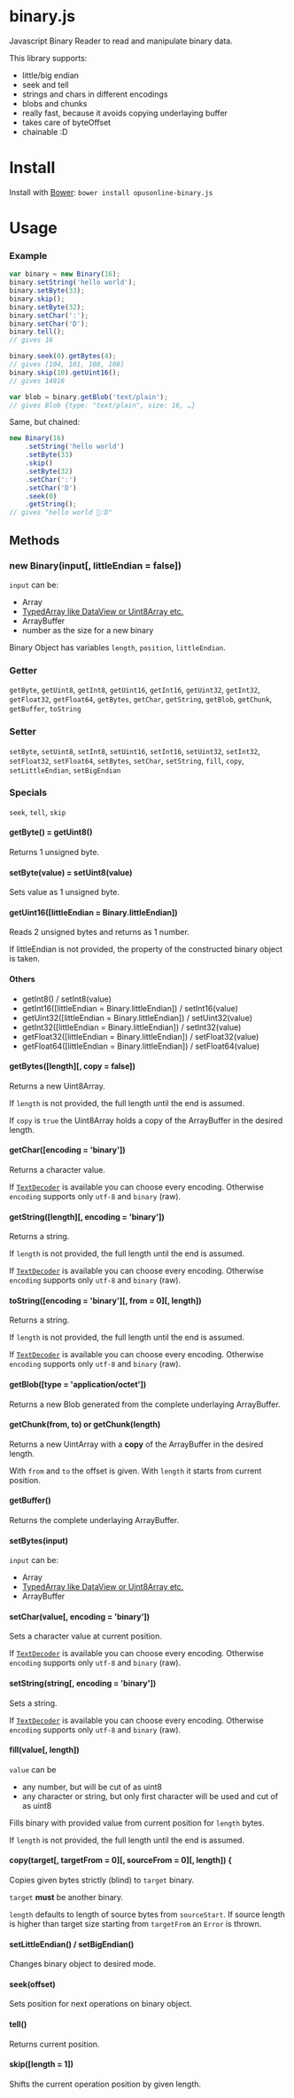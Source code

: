 binary.js
=========

Javascript Binary Reader to read and manipulate binary data.

This library supports:
* little/big endian
* seek and tell
* strings and chars in different encodings
* blobs and chunks
* really fast, because it avoids copying underlaying buffer
* takes care of byteOffset
* chainable :D

# Install

Install with [Bower](http://bower.io): `bower install opusonline-binary.js`

# Usage

### Example

```javascript
var binary = new Binary(16);
binary.setString('hello world');
binary.setByte(33);
binary.skip();
binary.setByte(32);
binary.setChar(':');
binary.setChar('D');
binary.tell();
// gives 16

binary.seek(0).getBytes(4);
// gives [104, 101, 108, 108]
binary.skip(10).getUint16();
// gives 14916

var blob = binary.getBlob('text/plain');
// gives Blob {type: "text/plain", size: 16, …}
```

Same, but chained:

```javascript
new Binary(16)
	.setString('hello world')
	.setByte(33)
	.skip()
	.setByte(32)
	.setChar(':')
	.setChar('D')
	.seek(0)
	.getString();
// gives "hello world :D"
```

## Methods

### new Binary(input[, littleEndian = false])

`input` can be:
* Array
* [TypedArray like DataView or Uint8Array etc.](https://developer.mozilla.org/en-US/docs/Web/JavaScript/Typed_arrays)
* ArrayBuffer
* number as the size for a new binary

Binary Object has variables `length`, `position`, `littleEndian`.

### Getter

`getByte`, `getUint8`, `getInt8`, `getUint16`, `getInt16`, `getUint32`, `getInt32`, `getFloat32`, `getFloat64`, `getBytes`, `getChar`, `getString`, `getBlob`, `getChunk`, `getBuffer`, `toString`

### Setter

`setByte`, `setUint8`, `setInt8`, `setUint16`, `setInt16`, `setUint32`, `setInt32`, `setFloat32`, `setFloat64`, `setBytes`, `setChar`, `setString`, `fill`, `copy`, `setLittleEndian`, `setBigEndian`

### Specials

`seek`, `tell`, `skip`

#### getByte() = getUint8()

Returns 1 unsigned byte.

#### setByte(value) = setUint8(value)

Sets value as 1 unsigned byte.

#### getUint16([littleEndian = Binary.littleEndian])

Reads 2 unsigned bytes and returns as 1 number.

If littleEndian is not provided, the property of the constructed binary object is taken.

#### Others

* getInt8() / setInt8(value) 
* getInt16([littleEndian = Binary.littleEndian]) / setInt16(value) 
* getUint32([littleEndian = Binary.littleEndian]) / setUint32(value) 
* getInt32([littleEndian = Binary.littleEndian]) / setInt32(value) 
* getFloat32([littleEndian = Binary.littleEndian]) / setFloat32(value) 
* getFloat64([littleEndian = Binary.littleEndian]) / setFloat64(value)

#### getBytes([length][, copy = false])

Returns a new Uint8Array.

If `length` is not provided, the full length until the end is assumed.

If `copy` is `true` the Uint8Array holds a copy of the ArrayBuffer in the desired length.

#### getChar([encoding = 'binary'])

Returns a character value.

If [`TextDecoder`](https://developer.mozilla.org/en-US/docs/Web/API/TextDecoder) is available you can choose every encoding.
Otherwise `encoding` supports only `utf-8` and `binary` (raw). 

#### getString([length][, encoding = 'binary'])

Returns a string.

If `length` is not provided, the full length until the end is assumed.

If [`TextDecoder`](https://developer.mozilla.org/en-US/docs/Web/API/TextDecoder) is available you can choose every encoding.
Otherwise `encoding` supports only `utf-8` and `binary` (raw). 

#### toString([encoding = 'binary'][, from = 0][, length])

Returns a string.

If `length` is not provided, the full length until the end is assumed.

If [`TextDecoder`](https://developer.mozilla.org/en-US/docs/Web/API/TextDecoder) is available you can choose every encoding.
Otherwise `encoding` supports only `utf-8` and `binary` (raw). 

#### getBlob([type = 'application/octet'])

Returns a new Blob generated from the complete underlaying ArrayBuffer.

#### getChunk(from, to) or getChunk(length)

Returns a new UintArray with a **copy** of the ArrayBuffer in the desired length.

With `from` and `to` the offset is given. With `length` it starts from current position.

#### getBuffer()

Returns the complete underlaying ArrayBuffer.

#### setBytes(input)

`input` can be:
* Array
* [TypedArray like DataView or Uint8Array etc.](https://developer.mozilla.org/en-US/docs/Web/JavaScript/Typed_arrays)
* ArrayBuffer

#### setChar(value[, encoding = 'binary'])

Sets a character value at current position.

If [`TextDecoder`](https://developer.mozilla.org/en-US/docs/Web/API/TextDecoder) is available you can choose every encoding.
Otherwise `encoding` supports only `utf-8` and `binary` (raw).

#### setString(string[, encoding = 'binary'])

Sets a string.

If [`TextDecoder`](https://developer.mozilla.org/en-US/docs/Web/API/TextDecoder) is available you can choose every encoding.
Otherwise `encoding` supports only `utf-8` and `binary` (raw).

#### fill(value[, length])

`value` can be
* any number, but will be cut of as uint8
* any character or string, but only first character will be used and cut of as uint8

Fills binary with provided value from current position for `length` bytes.

If `length` is not provided, the full length until the end is assumed.

#### copy(target[, targetFrom = 0][, sourceFrom = 0][, length]) {

Copies given bytes strictly (blind) to `target` binary.

`target` **must** be another binary.

`length` defaults to length of source bytes from `sourceStart`. If source length is higher than target size starting from `targetFrom` an `Error` is thrown.

#### setLittleEndian() / setBigEndian()

Changes binary object to desired mode.

#### seek(offset)

Sets position for next operations on binary object.

#### tell()

Returns current position.

#### skip([length = 1])

Shifts the current operation position by given length.
